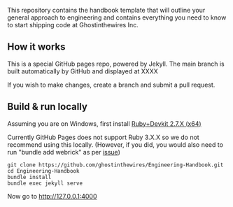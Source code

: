 This repository contains the handbook template that will outline your general approach to engineering and contains everything you need to know to start shipping code at Ghostinthewires Inc.

## How it works

This is a special GitHub pages repo, powered by Jekyll. The main branch is built automatically by GitHub and displayed at XXXX

If you wish to make changes, create a branch and submit a pull request.
## Build & run locally

Assuming you are on Windows, first install [Ruby+Devkit 2.7.X (x64)](https://rubyinstaller.org/downloads/)

Currently GitHub Pages does not support Ruby 3.X.X so we do not recommend using this locally. (However, if you did, you would also need to run "bundle add webrick" as per [issue](https://github.com/github/pages-gem/issues/752))

```
git clone https://github.com/ghostinthewires/Engineering-Handbook.git
cd Engineering-Handbook
bundle install
bundle exec jekyll serve
```

Now go to http://127.0.0.1:4000 
